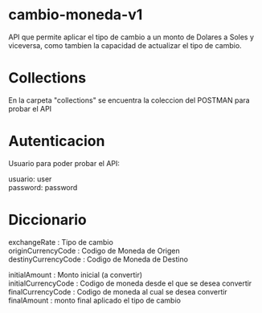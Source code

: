 # cambio-moneda-v1
API que permite aplicar el tipo de cambio a un monto de Dolares a Soles y viceversa, como tambien la capacidad de actualizar el tipo de cambio.

# Collections

En la carpeta "collections"  se encuentra la coleccion del POSTMAN para probar el API

# Autenticacion
Usuario para poder probar el API:

usuario: user <br />
password: password

# Diccionario

exchangeRate : Tipo de cambio <br />
originCurrencyCode : Codigo de Moneda de Origen <br />
destinyCurrencyCode : Codigo de Moneda de Destino <br />

initialAmount : Monto inicial (a convertir) <br />
initialCurrencyCode : Codigo de moneda desde el que se desea convertir <br />
finalCurrencyCode : Codigo de moneda al cual se desea convertir <br />
finalAmount : monto final aplicado el tipo de cambio <br />
